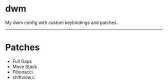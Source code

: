 # dwm
My dwm config with custom keybindings and patches.

<hr>
<h1>Patches</h1>
<ul>
  <li>Full Gaps</li>
  <li>Move Stack</li>
  <li>Fibonacci</li>
  <li>shiftview.c</li>
</ul>
